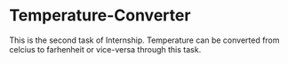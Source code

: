 # Temperature-Converter

This is the second task of Internship. Temperature can be converted from celcius to farhenheit or vice-versa through this task.
